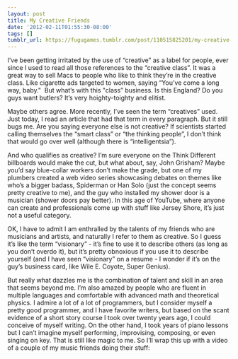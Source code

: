 ```yaml
---
layout: post
title: My Creative Friends
date: '2012-02-11T01:55:30-08:00'
tags: []
tumblr_url: https://fugugames.tumblr.com/post/110515825201/my-creative-friends
---
```

I’ve been getting irritated by the use of “creative” as a label for people, ever since I used to read all those references to the “creative class”. It was a great way to sell Macs to people who like to think they’re in the creative class. Like cigarette ads targeted to women, saying “You’ve come a long way, baby."&nbsp;&nbsp;But what’s with this "class” business. Is this England? Do you guys want butlers? It’s very hoighty-toighty and elitist.

Maybe others agree. More recently, I’ve seen the term “creatives” used. Just today, I read an article that had that term in every paragraph. But it still bugs me. Are you saying everyone else is not creative? If scientists started calling themselves the “smart class” or “the thinking people”, I don’t think that would go over well (although there is “intelligentsia”).

And who qualifies as creative? I’m sure everyone on the Think Different billboards would make the cut, but what about, say, John Grisham? Maybe you’d say blue-collar workers don’t make the grade, but one of my plumbers created a web video series showcasing debates on themes like who’s a bigger badass, Spiderman or Han Solo (just the concept seems pretty creative to me), and the guy who installed my shower door is a musician (shower doors pay better). In this age of YouTube, where anyone can create and professionals come up with stuff like Jersey Shore, it’s just not a useful category.

OK, I have to admit I am enthralled by the talents of my friends who are musicians and artists, and naturally I refer to them as creative. So I guess it’s like the term “visionary” - it’s fine to use it to describe others (as long as you don’t overdo it), but it’s pretty obnoxious if you use it to describe yourself (and I have seen “visionary” on a resume - I wonder if it’s on the guy’s business card, like Wile E. Coyote, Super Genius).

But really what dazzles me is the combination of talent and skill in an area that seems beyond me. I’m also amazed by people who are fluent in multiple languages and comfortable with advanced math and theoretical physics. I admire a lot of a lot of programmers, but I consider myself a pretty good programmer, and I have favorite writers, but based on the scant evidence of a short story course I took over twenty years ago, I could conceive of myself writing. On the other hand, I took years of piano lessons but I can’t imagine myself performing, improvising, composing, or even singing on key. That is still like magic to me. So I’ll wrap this up with a video of a couple of my music friends doing their stuff:

